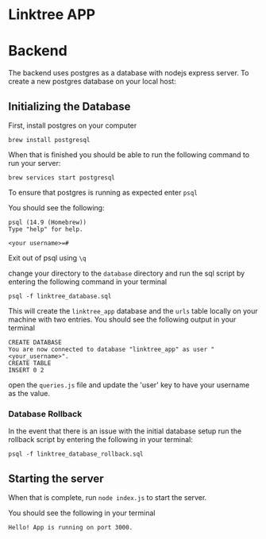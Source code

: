 # Linktree APP 





# Backend 
The backend uses postgres as a database with nodejs express server. To create a new postgres database on your local host: 


## Initializing the Database

First, install postgres on your computer

`brew install postgresql`

When that is finished you should be able to run the following command to run your server: 

`brew services start postgresql`

To ensure that postgres is running as expected enter `psql`

You should see the following: 

```
psql (14.9 (Homebrew))
Type "help" for help.

<your username>=#
```

Exit out of psql using `\q`

change your directory to the `database` directory and run the sql script by entering the following command in your terminal 

`psql -f linktree_database.sql`

This will create the `linktree_app` database and the `urls` table locally on your machine with two entries. You should see the following output in your terminal

``` 
CREATE DATABASE
You are now connected to database "linktree_app" as user "<your_username>".
CREATE TABLE
INSERT 0 2
```


open the `queries.js` file and update the 'user' key to have your username as the value.

### Database Rollback
In the event that there is an issue with the initial database setup run the rollback script by entering the following in your terminal:

`psql -f linktree_database_rollback.sql`

## Starting the server
When that is complete, run `node index.js` to start the server.

You should see the following in your terminal
```
Hello! App is running on port 3000.
```


